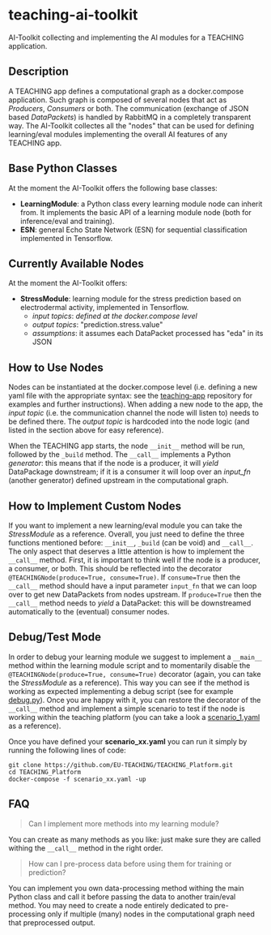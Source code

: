 # teaching-ai-toolkit
AI-Toolkit collecting and implementing the AI modules for a TEACHING application.

## Description
A TEACHING app defines a computational graph as a docker.compose application.
Such graph is composed of several nodes that act as *Producers*, *Consumers* or both.
The communication (exchange of JSON based *DataPackets*) is handled by RabbitMQ in a completely transparent way.
The AI-Toolkit collectes all the "nodes" that can be used for defining learning/eval modules implementing the overall AI features of any TEACHING app.

## Base Python Classes
At the moment the AI-Toolkit offers the following base classes:

- **LearningModule**: a Python class every learning module node can inherit from. It implements the basic API of a learning module node (both for inference/eval and training).
- **ESN**: general Echo State Network (ESN) for sequential classification implemented in Tensorflow.

## Currently Available Nodes
At the moment the AI-Toolkit offers:

- **StressModule**: learning module for the stress prediction based on electrodermal activity, implemented in Tensorflow.
  - *input topics*: *defined at the docker.compose level*
  - *output topics*: "prediction.stress.value"
  - *assumptions*: it assumes each DataPacket processed has "eda" in its JSON

## How to Use Nodes
Nodes can be instantiated at the docker.compose level (i.e. defining a new yaml file with the appropriate syntax: see the [teaching-app](https://github.com/EU-TEACHING/teaching-app) repository for examples and further instructions). When adding a new node to the app, the *input topic* (i.e. the communication channel the node will listen to) needs to be defined there. The *output topic* is hardcoded into the node logic (and listed in the section above for easy reference).

When the TEACHING app starts, the node `__init__` method will be run, followed by the `_build` method. The `__call__` implements a Python *generator*: this means that if the node is a producer, it will *yield* DataPackage downstream; if it is a consumer it will loop over an *input_fn* (another generator) defined upstream in the computational graph.

## How to Implement Custom Nodes
If you want to implement a new learning/eval module you can take the *StressModule* as a reference. Overall, you just need to define the three functions mentioned before: `__init__`, `_build` (can be void) and `__call__`. The only aspect that deserves a little attention is how to implement the `__call__` method. First, it is important to think well if the node is a producer, a consumer, or both. This should be reflected into the decorator `@TEACHINGNode(produce=True, consume=True)`. If `consume=True` then the `__call__` method should have a input parameter `input_fn` that we can loop over to get new DataPackets from nodes upstream. If `produce=True` then the `__call__` method needs to *yield* a DataPacket: this will be downstreamed automatically to the (eventual) consumer nodes.

## Debug/Test Mode

In order to debug your learning module we suggest to implement a `__main__` method within the learning module script and to momentarily disable the `@TEACHINGNode(produce=True, consume=True)` decorator (again, you can take the *StressModule* as a reference). This way you can see if the method is working as expected implementing a debug script (see for example [debug.py](debug.py)). Once you are happy with it, you can restore the decorator of the `__call__` method and implement a simple scenario to test if the node is working within the teaching platform (you can take a look a [scenario_1.yaml](https://github.com/EU-TEACHING/teaching-app/blob/main/scenarios/scenario_1.yaml) as a reference). 

Once you have defined your **scenario_xx.yaml** you can run it simply by running the following lines of code:

```
git clone https://github.com/EU-TEACHING/TEACHING_Platform.git
cd TEACHING_Platform
docker-compose -f scenario_xx.yaml -up
```

## FAQ

> Can I implement more methods into my learning module?

You can create as many methods as you like: just make sure they are called withing the `__call__` method in the right order.

> How can I pre-process data before using them for training or prediction?

You can implement you own data-processing method withing the main Python class and call it before passing the data to another train/eval method. You may need to create a node entirely dedicated to pre-processing only if multiple (many) nodes in the computational graph need that preprocessed output.

